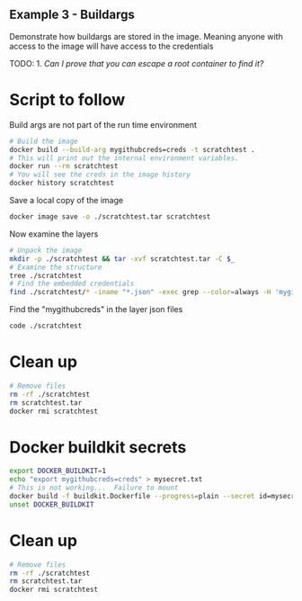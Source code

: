 ## Example 3 - Buildargs 
Demonstrate how buildargs are stored in the image. 
Meaning anyone with access to the image will have access to the credentials

TODO:
    1. *Can I prove that you can escape a root container to find it?* 

# Script to follow
Build args are not part of the run time environment
```sh
# Build the image
docker build --build-arg mygithubcreds=creds -t scratchtest .
# This will print out the internal environment variables.
docker run --rm scratchtest
# You will see the creds in the image history
docker history scratchtest  
```

Save a local copy of the image
```sh
docker image save -o ./scratchtest.tar scratchtest
```

Now examine the layers  
```sh
# Unpack the image
mkdir -p ./scratchtest && tar -xvf scratchtest.tar -C $_
# Examine the structure
tree ./scratchtest
# Find the embedded credentials
find ./scratchtest/* -iname "*.json" -exec grep --color=always -H 'mygithubcreds=creds' {} \;
```

Find the "mygithubcreds" in the layer json files
```sh
code ./scratchtest
```

# Clean up   
```sh
# Remove files
rm -rf ./scratchtest
rm scratchtest.tar
docker rmi scratchtest
```

# Docker buildkit secrets 

```sh
export DOCKER_BUILDKIT=1
echo "export mygithubcreds=creds" > mysecret.txt
# This is not working...  Failure to mount
docker build -f buildkit.Dockerfile --progress=plain --secret id=mysecret,src=mysecret.txt -t scratchtest .
unset DOCKER_BUILDKIT 

```


# Clean up   
```sh
# Remove files
rm -rf ./scratchtest
rm scratchtest.tar
docker rmi scratchtest
```